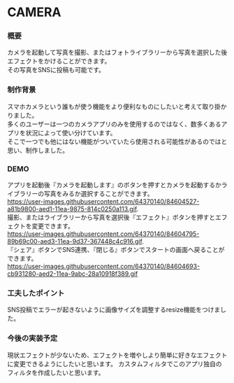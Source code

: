 # CAMERA　　

### 概要
カメラを起動して写真を撮影、またはフォトライブラリーから写真を選択した後エフェクトをかけることができます。  
その写真をSNSに投稿も可能です。  
  
### 制作背景
スマホカメラという誰もが使う機能をより便利なものにしたいと考えて取り掛かりました。  
多くのユーザーは一つのカメラアプリのみを使用するのではなく、数多くあるアプリを状況によって使い分けています。  
そこで一つでも他にはない機能がついていたら使用される可能性があるのではと思い、制作しました。  
  
### DEMO  
アプリを起動後『カメラを起動します』のボタンを押すとカメラを起動するかライブラリーの写真をみるか選択することができます。  
https://user-images.githubusercontent.com/64370140/84604527-a81b9800-aed1-11ea-9875-814c0250a113.gif.  
撮影、またはライブラリーから写真を選択後『エフェクト』ボタンを押すとエフェクトを変更できます。  
https://user-images.githubusercontent.com/64370140/84604795-89b69c00-aed3-11ea-9d37-367448c4c916.gif.  
『シェア』ボタンでSNS連携、『閉じる』ボタンでスタートの画面へ戻ることができます。  
https://user-images.githubusercontent.com/64370140/84604693-cb931280-aed2-11ea-9abc-28a10918f389.gif  
  
### 工夫したポイント  
SNS投稿でエラーが起きないように画像サイズを調整するresize機能をつけました。  
  
### 今後の実装予定  
現状エフェクトが少ないため、エフェクトを増やしより簡単に好きなエフェクトに変更できるようにしたいと思います。
カスタムフィルタでこのアプリ独自のフィルタを作成したいと思います。

